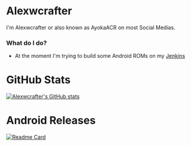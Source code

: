 # Alexwcrafter

 I'm Alexwcrafter or also known as AyokaACR on most Social Medias.

### What do I do?
- At the moment I'm trying to build some Android ROMs on my [Jenkins](http://jenkins.ayokaacr.de)

# GitHub Stats
[![Alexwcrafter's GitHub stats](https://github-readme-stats.vercel.app/api?username=alexwcrafter&theme=synthwave&show_icons=true)](https://github.com/alexwcrafter/alexwcrafter)

# Android Releases
[![Readme Card](https://github-readme-stats.vercel.app/api/pin/?username=alexwcrafter&repo=releases&theme=synthwave)](https://github.com/alexwcrafter/releases)
